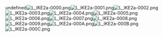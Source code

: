 undefined![L_IKE2a-0000.png](https://raw.githubusercontent.com/Klokinator/FE-Repo/main/Portrait%20Repository/FE09%20Mugs%20(Path%20of%20Radiance)/FE9%20Vanilla%20Mugs%20(Ingame%20Rips)/Noble%20Ike%20Angry/L_IKE2a-0000.png "L_IKE2a-0000.png")![L_IKE2a-0001.png](https://raw.githubusercontent.com/Klokinator/FE-Repo/main/Portrait%20Repository/FE09%20Mugs%20(Path%20of%20Radiance)/FE9%20Vanilla%20Mugs%20(Ingame%20Rips)/Noble%20Ike%20Angry/L_IKE2a-0001.png "L_IKE2a-0001.png")![L_IKE2a-0002.png](https://raw.githubusercontent.com/Klokinator/FE-Repo/main/Portrait%20Repository/FE09%20Mugs%20(Path%20of%20Radiance)/FE9%20Vanilla%20Mugs%20(Ingame%20Rips)/Noble%20Ike%20Angry/L_IKE2a-0002.png "L_IKE2a-0002.png")![L_IKE2a-0003.png](https://raw.githubusercontent.com/Klokinator/FE-Repo/main/Portrait%20Repository/FE09%20Mugs%20(Path%20of%20Radiance)/FE9%20Vanilla%20Mugs%20(Ingame%20Rips)/Noble%20Ike%20Angry/L_IKE2a-0003.png "L_IKE2a-0003.png")![L_IKE2a-0004.png](https://raw.githubusercontent.com/Klokinator/FE-Repo/main/Portrait%20Repository/FE09%20Mugs%20(Path%20of%20Radiance)/FE9%20Vanilla%20Mugs%20(Ingame%20Rips)/Noble%20Ike%20Angry/L_IKE2a-0004.png "L_IKE2a-0004.png")![L_IKE2a-0005.png](https://raw.githubusercontent.com/Klokinator/FE-Repo/main/Portrait%20Repository/FE09%20Mugs%20(Path%20of%20Radiance)/FE9%20Vanilla%20Mugs%20(Ingame%20Rips)/Noble%20Ike%20Angry/L_IKE2a-0005.png "L_IKE2a-0005.png")![L_IKE2a-0006.png](https://raw.githubusercontent.com/Klokinator/FE-Repo/main/Portrait%20Repository/FE09%20Mugs%20(Path%20of%20Radiance)/FE9%20Vanilla%20Mugs%20(Ingame%20Rips)/Noble%20Ike%20Angry/L_IKE2a-0006.png "L_IKE2a-0006.png")![L_IKE2a-0007.png](https://raw.githubusercontent.com/Klokinator/FE-Repo/main/Portrait%20Repository/FE09%20Mugs%20(Path%20of%20Radiance)/FE9%20Vanilla%20Mugs%20(Ingame%20Rips)/Noble%20Ike%20Angry/L_IKE2a-0007.png "L_IKE2a-0007.png")![L_IKE2a-0008.png](https://raw.githubusercontent.com/Klokinator/FE-Repo/main/Portrait%20Repository/FE09%20Mugs%20(Path%20of%20Radiance)/FE9%20Vanilla%20Mugs%20(Ingame%20Rips)/Noble%20Ike%20Angry/L_IKE2a-0008.png "L_IKE2a-0008.png")![L_IKE2a-0009.png](https://raw.githubusercontent.com/Klokinator/FE-Repo/main/Portrait%20Repository/FE09%20Mugs%20(Path%20of%20Radiance)/FE9%20Vanilla%20Mugs%20(Ingame%20Rips)/Noble%20Ike%20Angry/L_IKE2a-0009.png "L_IKE2a-0009.png")![L_IKE2a-000A.png](https://raw.githubusercontent.com/Klokinator/FE-Repo/main/Portrait%20Repository/FE09%20Mugs%20(Path%20of%20Radiance)/FE9%20Vanilla%20Mugs%20(Ingame%20Rips)/Noble%20Ike%20Angry/L_IKE2a-000A.png "L_IKE2a-000A.png")![L_IKE2a-000B.png](https://raw.githubusercontent.com/Klokinator/FE-Repo/main/Portrait%20Repository/FE09%20Mugs%20(Path%20of%20Radiance)/FE9%20Vanilla%20Mugs%20(Ingame%20Rips)/Noble%20Ike%20Angry/L_IKE2a-000B.png "L_IKE2a-000B.png")![L_IKE2a-000C.png](https://raw.githubusercontent.com/Klokinator/FE-Repo/main/Portrait%20Repository/FE09%20Mugs%20(Path%20of%20Radiance)/FE9%20Vanilla%20Mugs%20(Ingame%20Rips)/Noble%20Ike%20Angry/L_IKE2a-000C.png "L_IKE2a-000C.png")